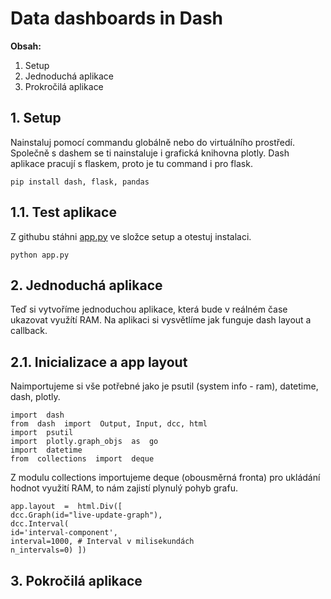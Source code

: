 # Data dashboards in Dash
**Obsah:**
 1. Setup
 2. Jednoduchá aplikace
 4. Prokročilá aplikace
## 1. Setup
Nainstaluj pomocí commandu globálně nebo do virtuálního prostředí.
Společně s dashem se ti nainstaluje i grafická knihovna plotly.
Dash aplikace pracují s flaskem, proto je tu command i pro flask.


    pip install dash, flask, pandas
    
## 1.1. Test aplikace
Z githubu stáhni [app.py](https://github.com/kutscheraa/DASH/blob/main/setup/app.py) ve složce setup a otestuj instalaci.

    python app.py
## 2. Jednoduchá aplikace
Teď si vytvoříme jednoduchou aplikace, která bude v reálném čase ukazovat využítí RAM.
Na aplikaci si vysvětlíme jak funguje dash layout a callback.
## 2.1. Inicializace a app layout
Naimportujeme si vše potřebné jako je psutil (system info - ram), datetime, dash, plotly.

    import  dash
    from  dash  import  Output, Input, dcc, html
    import  psutil
    import  plotly.graph_objs  as  go
    import  datetime
    from  collections  import  deque
Z modulu collections importujeme deque (obousměrná fronta) pro ukládání hodnot využití RAM, to nám zajistí plynulý pohyb grafu.

    app.layout  =  html.Div([
    dcc.Graph(id="live-update-graph"),
    dcc.Interval(
    id='interval-component',
    interval=1000, # Interval v milisekundách
    n_intervals=0) ])

## 3. Pokročilá aplikace